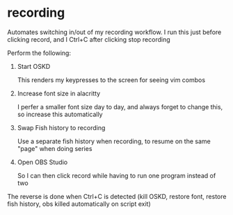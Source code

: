 
# recording

Automates switching in/out of my recording workflow.
I run this just before clicking record, and I Ctrl+C after clicking stop recording

Perform the following:
1. Start OSKD

    This renders my keypresses to the screen for seeing vim combos

2. Increase font size in alacritty

    I perfer a smaller font size day to day, and always forget to change this, so increase this automatically

3. Swap Fish history to recording

    Use a separate fish history when recording, to resume on the same "page" when doing series

4. Open OBS Studio

    So I can then click record while having to run one program instead of two

The reverse is done when Ctrl+C is detected (kill OSKD, restore font, restore fish history, obs killed automatically on script exit)

